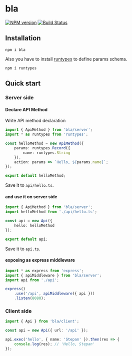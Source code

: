 # bla
[![NPM version](https://badge.fury.io/js/bla.svg)](http://badge.fury.io/js/bla) [![Build Status](https://secure.travis-ci.org/baby-loris/bla.svg)](http://travis-ci.org/baby-loris/bla)

## Installation
```
npm i bla
```
Also you have to install [runtypes](https://github.com/pelotom/runtypes) to define params schema.

```
npm i runtypes
```

## Quick start
### Server side
#### Declare API Method

Write API method declaration
```ts
import { ApiMethod } from 'bla/server';
import * as runtypes from 'runtypes';

const helloMethod = new ApiMethod({
    params: runtypes.Record({
        name: runtypes.String
    }),
    action: params => `Hello, ${params.name}`;
});

export default helloMethod;
```

Save it to `api/hello.ts`.

#### and use it on server side
```ts
import { ApiMethod } from 'bla/server';
import helloMethod from './api/hello.ts';

const api = new Api({
    hello: helloMethod
});

export default api;
```

Save it to `api.ts`.

#### exposing as express middleware
```ts
import * as express from 'express';
import { apiMiddleware } from 'bla/server';
import api from './api';

express()
    .use('/api', apiMiddleware({ api }))
    .listen(8080);
```

### Client side
```ts
import { Api } from 'bla/client';

const api = new Api({ url: '/api' });

api.exec('hello', { name: 'Stepan' }).then(res => {
    console.log(res); // 'Hello, Stepan'
});
```
